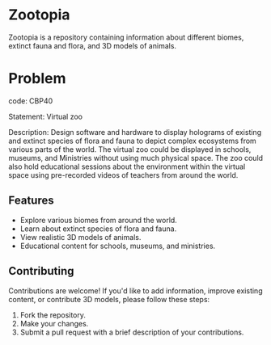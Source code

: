 # Zootopia

Zootopia is a repository containing information about different biomes, extinct fauna and flora, and 3D models of animals.

# Problem 

code: CBP40

Statement: Virtual zoo

Description: Design software and hardware to display holograms of existing and extinct species of flora and fauna to depict complex ecosystems from various parts of the world. The virtual zoo could be displayed in schools, museums, and Ministries without using much physical space. The zoo could also hold educational sessions about the environment within the virtual space using pre-recorded videos of teachers from around the world.

## Features

- Explore various biomes from around the world.
- Learn about extinct species of flora and fauna.
- View realistic 3D models of animals.
- Educational content for schools, museums, and ministries.

## Contributing

Contributions are welcome! If you'd like to add information, improve existing content, or contribute 3D models, please follow these steps:

1. Fork the repository.
2. Make your changes.
3. Submit a pull request with a brief description of your contributions.

